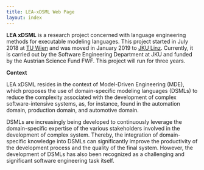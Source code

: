 ```yaml
---
title: LEA-xDSML Web Page
layout: index
---
```

**LEA xDSML** is a research project concerned with language engineering methods for executable modeling languages. This project started in July 2018 at [TU Wien](https://modelexecution.org/lea/) and was moved in January 2019 to [JKU Linz](https://se.jku.at/lea-language-engineering-for-analyzable-executable-dsmls/). Currently, it is carried out by the Software Engineering Department at JKU and funded by the Austrian Science Fund FWF. This project will run for three years. 

**Context**

LEA xDSML resides in the context of Model-Driven Engineering (MDE), which proposes the use of domain-specific modeling languages (DSMLs) to reduce the complexity associated with the development of complex software-intensive systems, as, for instance, found in the automation domain, production domain, and automotive domain.

DSMLs are increasingly being developed to continuously leverage the domain-specific expertise of the various stakeholders involved in the development of complex system. Thereby, the integration of domain-specific knowledge into DSMLs can significantly improve the productivity of the development process and the quality of the final system. However, the development of DSMLs has also been recognized as a challenging and significant software engineering task itself.